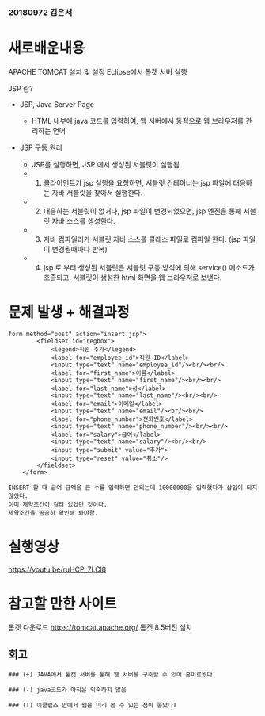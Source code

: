 ### 20180972 김은서

# 새로배운내용

APACHE TOMCAT 설치 및 설정
Eclipse에서 톰켓 서버 실행

JSP 란?
* JSP, Java Server Page
  * HTML 내부에 java 코드를 입력하여, 웹 서버에서 동적으로 웹 브라우저를 관리하는 언어
  
* JSP 구동 원리
  * JSP를 실행하면, JSP 에서 생성된 서블릿이 실행됨
  * 1) 클라이언트가 jsp 실행을 요청하면, 서블릿 컨테이너는 jsp 파일에 대응하는 자바 서블릿을 찾아서 실행한다.
  * 2) 대응하는 서블릿이 없거나, jsp 파일이 변경되었으면, jsp 엔진을 통해 서블릿 자바 소스를 생성한다.
  * 3) 자바 컴파일러가 서블릿 자바 소스를 클래스 파일로 컴파일 한다. (jsp 파일이 변경될때마다 반복)
  * 4) jsp 로 부터 생성된 서블릿은 서블릿 구동 방식에 의해 service() 메소드가 호출되고, 서블릿이 생성한 html 화면을 웹 브라우저로 보낸다. 



# 문제 발생 + 해결과정
```
form method="post" action="insert.jsp">
		<fieldset id="regbox">
			<legend>직원 추가</legend>
			<label for="employee_id">직원 ID</label>
			<input type="text" name="employee_id"/><br/><br/>
			<label for="first_name">이름</label>
			<input type="text" name="first_name"/><br/><br/>
			<label for="last_name">성</label>
			<input type="text" name="last_name"/><br/><br/>
			<label for="email">이메일</label>
			<input type="text" name="email"/><br/><br/>
			<label for="phone_number">전화번호</label>
			<input type="text" name="phone_number"/><br/><br/>
			<label for="salary">급여</label>
			<input type="text" name="salary"/><br/><br/>			
			<input type="submit" value="추가">
			<input type="reset" value="취소"/>			
		</fieldset>
	</form>

INSERT 할 때 급여 금액을 큰 수를 입력하면 안되는데 10000000을 입력했다가 삽입이 되지 않았다. 
이미 제약조건이 걸려 있었던 것이다. 
제약조건을 꼼꼼히 확인해 봐야함. 
```

# 실행영상

https://youtu.be/ruHCP_7LCl8

# 참고할 만한 사이트
톰캣 다운로드 
https://tomcat.apache.org/
톰캣 8.5버전 설치

## 회고
```
### (+) JAVA에서 톰캣 서버를 통해 웹 서버를 구축할 수 있어 흥미로웠다

### (-) java코드가 아직은 익숙하지 않음

### (!) 이클립스 안에서 웹을 미리 볼 수 있는 점이 좋았다!
